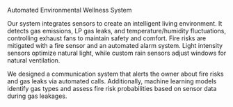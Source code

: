 Automated Environmental Wellness System

Our system integrates sensors to create an intelligent living environment. It detects gas emissions, LP gas leaks, and temperature/humidity fluctuations, controlling exhaust fans to maintain safety and comfort. Fire risks are mitigated with a fire sensor and an automated alarm system. Light intensity sensors optimize natural light, while custom rain sensors adjust windows for natural ventilation.

We designed a communication system that alerts the owner about fire risks and gas leaks via automated calls. Additionally, machine learning models identify gas types and assess fire risk probabilities based on sensor data during gas leakages.
